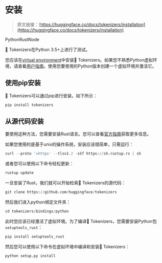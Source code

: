 # 安装

> 原文链接：[https://huggingface.co/docs/tokenizers/installation](https://huggingface.co/docs/tokenizers/installation)

PythonRustNode

🤗 Tokenizers在Python 3.5+上进行了测试。

您应该在[virtual environment](https://docs.python.org/3/library/venv.html)中安装🤗 Tokenizers。如果您不熟悉Python虚拟环境，请查看[用户指南](https://packaging.python.org/guides/installing-using-pip-and-virtual-environments/)。使用您要使用的Python版本创建一个虚拟环境并激活它。

## 使用pip安装

🤗 Tokenizers可以通过pip进行安装，如下所示：

```py
pip install tokenizers
```

## 从源代码安装

要使用这种方法，您需要安装Rust语言。您可以查看[官方指南](https://www.rust-lang.org/learn/get-started)获取更多信息。

如果您使用的是基于unix的操作系统，安装应该很简单，只需运行：

```py
curl --proto '=https' --tlsv1.2 -sSf https://sh.rustup.rs | sh
```

或者您可以使用以下命令轻松更新：

```py
rustup update
```

一旦安装了Rust，我们就可以开始检索🤗 Tokenizers的源代码：

```py
git clone https://github.com/huggingface/tokenizers
```

然后我们进入python绑定文件夹：

```py
cd tokenizers/bindings/python
```

此时您应该已经激活了虚拟环境。为了编译🤗 Tokenizers，您需要安装Python包`setuptools_rust`：

```py
pip install setuptools_rust
```

然后您可以使用以下命令在虚拟环境中编译和安装🤗 Tokenizers：

```py
python setup.py install
```
